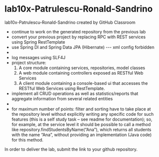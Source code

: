 # lab10x-Patrulescu-Ronald-Sandrino
lab10x-Patrulescu-Ronald-Sandrino created by GitHub Classroom



* continue to work on the generated repository from the previous lab
* convert your previous project by replacing RPC with REST services using Spring RestTemplate
* use Spring DI and Spring Data JPA (Hibernate) --- xml config forbidden
* 
* log messages using SLF4J
* project structure:
  1. A core module containing services, repositories, model classes 
  2. A web module containing controllers exposed as RESTful Web Services  
  3. A client module containing a console-based ui that accesses the RESTful Web Services using RestTemplate.
* implement all CRUD operations as well as statistics/reports that aggregate information from several related entities
* 
* for maximum number of points: filter and sorting have to take place at the repository level without explicitly writing any specific code for such features (this is a self study task – see readme for documentation); so, for example, at the service level it should be possible to call a method like repository.findStudentsByName(“Ana”), which returns all students with the name “Ana”, without providing an implementation (Java code) for this method. 



In order to deliver the lab, submit the link to your github repository. 